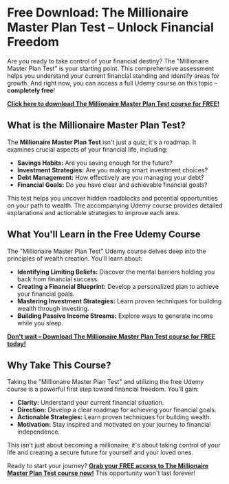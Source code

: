 # Free Download: The Millionaire Master Plan Test – Unlock Financial Freedom

Are you ready to take control of your financial destiny? The "Millionaire Master Plan Test" is your starting point. This comprehensive assessment helps you understand your current financial standing and identify areas for growth. And right now, you can access a full Udemy course on this topic – **completely free**!

[**Click here to download The Millionaire Master Plan Test course for FREE!**](https://udemywork.com/the-millionaire-master-plan-test)

## What is the Millionaire Master Plan Test?

The **Millionaire Master Plan Test** isn't just a quiz; it's a roadmap. It examines crucial aspects of your financial life, including:

*   **Savings Habits:** Are you saving enough for the future?
*   **Investment Strategies:** Are you making smart investment choices?
*   **Debt Management:** How effectively are you managing your debt?
*   **Financial Goals:** Do you have clear and achievable financial goals?

This test helps you uncover hidden roadblocks and potential opportunities on your path to wealth. The accompanying Udemy course provides detailed explanations and actionable strategies to improve each area.

## What You'll Learn in the Free Udemy Course

The "Millionaire Master Plan Test" Udemy course delves deep into the principles of wealth creation. You'll learn about:

*   **Identifying Limiting Beliefs:** Discover the mental barriers holding you back from financial success.
*   **Creating a Financial Blueprint:** Develop a personalized plan to achieve your financial goals.
*   **Mastering Investment Strategies:** Learn proven techniques for building wealth through investing.
*   **Building Passive Income Streams:** Explore ways to generate income while you sleep.

[**Don't wait – Download The Millionaire Master Plan Test course for FREE today!**](https://udemywork.com/the-millionaire-master-plan-test)

## Why Take This Course?

Taking the "Millionaire Master Plan Test" and utilizing the free Udemy course is a powerful first step toward financial freedom. You'll gain:

*   **Clarity:** Understand your current financial situation.
*   **Direction:** Develop a clear roadmap for achieving your financial goals.
*   **Actionable Strategies:** Learn proven techniques for building wealth.
*   **Motivation:** Stay inspired and motivated on your journey to financial independence.

This isn't just about becoming a millionaire; it's about taking control of your life and creating a secure future for yourself and your loved ones.

Ready to start your journey? **[Grab your FREE access to The Millionaire Master Plan Test course now!](https://udemywork.com/the-millionaire-master-plan-test)** This opportunity won't last forever!
